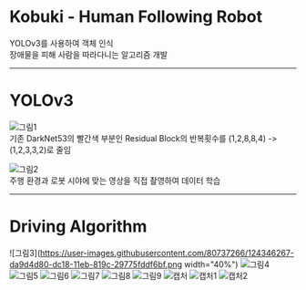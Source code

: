 # Kobuki - Human Following Robot


YOLOv3를 사용하여 객체 인식  
장애물을 피해 사람을 따라다니는 알고리즘 개발


----------------------
# YOLOv3 
![그림1](https://user-images.githubusercontent.com/80737266/124345892-a163de00-dc16-11eb-9cf2-0494b272d706.png)  
기존 DarkNet53의 빨간색 부분인 Residual Block의 반복횟수를 (1,2,8,8,4) -> (1,2,3,3,2)로 줄임  


![그림2](https://user-images.githubusercontent.com/80737266/124345996-37980400-dc17-11eb-97a5-0c6641f46b04.png)  
주행 환경과 로봇 시야에 맞는 영상을 직접 촬영하여 데이터 학습

----------------------
# Driving Algorithm

![그림3](https://user-images.githubusercontent.com/80737266/124346267-da9d4d80-dc18-11eb-819c-29775fddf6bf.png width="40%")
![그림4](https://user-images.githubusercontent.com/80737266/124346268-dc671100-dc18-11eb-994b-5b8c6510dd4e.png)
![그림5](https://user-images.githubusercontent.com/80737266/124346270-dd983e00-dc18-11eb-9a9e-4bc041eeb5f3.png)
![그림6](https://user-images.githubusercontent.com/80737266/124346272-df620180-dc18-11eb-8157-76fe38545cde.png)
![그림7](https://user-images.githubusercontent.com/80737266/124346276-e12bc500-dc18-11eb-96fc-ebc2700036dd.png)
![그림8](https://user-images.githubusercontent.com/80737266/124346279-e38e1f00-dc18-11eb-8ec6-0802d176764c.png)
![그림9](https://user-images.githubusercontent.com/80737266/124346282-e5f07900-dc18-11eb-873a-1b7bc78f4b03.png)
![캡처](https://user-images.githubusercontent.com/80737266/124346284-e8eb6980-dc18-11eb-9fe6-94ec1d8de2da.PNG)
![캡처1](https://user-images.githubusercontent.com/80737266/124346285-ea1c9680-dc18-11eb-9c6a-c928d8f90de4.PNG)
![캡처2](https://user-images.githubusercontent.com/80737266/124346286-eb4dc380-dc18-11eb-853b-a8d1c94f59ff.PNG)

